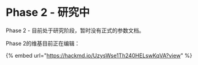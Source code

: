 # Phase 2 - 研究中

Phase 2 - 目前处于研究阶段，暂时没有正式的参数文档。

Phase 2的维基目前正在编辑：

{% embed url="https://hackmd.io/UzysWse1Th240HELswKqVA?view" %}



